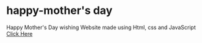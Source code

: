 # happy-mother's day
Happy Mother's Day wishing Website made using Html, css and JavaScript
<a href="https://meenu-ahalawat.github.io/Wish/">Click Here</a>
